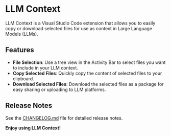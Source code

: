 # LLM Context

LLM Context is a Visual Studio Code extension that allows you to easily copy or download selected files for use as context in Large Language Models (LLMs).

## Features

- **File Selection**: Use a tree view in the Activity Bar to select files you want to include in your LLM context.
- **Copy Selected Files**: Quickly copy the content of selected files to your clipboard.
- **Download Selected Files**: Download the selected files as a package for easy sharing or uploading to LLM platforms.


## Release Notes

See the [CHANGELOG.md](CHANGELOG.md) file for detailed release notes.

**Enjoy using LLM Context!**
